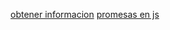 [obtener informacion](https://github.com/markdown-it/markdown-it)
[promesas en js](https://hackernoon.com/understanding-promises-in-javascript-13d99df067c1)